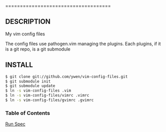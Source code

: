 ====================================

## DESCRIPTION
My vim config files

The config files use pathogen.vim managing the plugins. Each plugins, if it is a git repo, is a git submodule

## INSTALL

```bash
$ git clone git://github.com/ywen/vim-config-files.git
$ git submodule init
$ git submodule update
$ ln -s vim-config-files .vim
$ ln -s vim-config-files/vimrc .vimrc
$ ln -s vim-config-files/gvimrc .gvimrc
```

### Table of Contents

[Run Spec](https://github.com/ywen/vim-config-files/blob/master/bin/run_rspec.rb)
